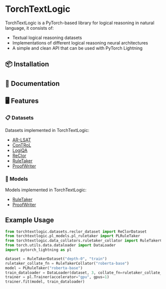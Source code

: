 # TorchTextLogic

TorchTextLogic is a PyTorch-based library for logical reasoning in natural language, it consists of:

- Textual logical reasoning datasets
- Implementations of different logical reasoning neural architectures
- A simple and clean API that can be used with PyTorch Lightning

## 📦 Installation

## 📖 Documentation

## 🖥️ Features

### 📋 Datasets

Datasets implemented in TorchTextLogic:

- [AR-LSAT](https://arxiv.org/abs/2104.06598)
- [ConTRoL](https://arxiv.org/abs/2011.04864)
- [LogiQA](https://arxiv.org/abs/2007.08124)
- [ReClor](https://arxiv.org/abs/2002.04326)
- [RuleTaker](https://arxiv.org/abs/2002.05867)
- [ProofWriter](https://arxiv.org/abs/2012.13048)
  
### 🤖 Models

Models implemented in TorchTextLogic:

- [RuleTaker](https://arxiv.org/abs/2002.05867)
- [ProofWriter](https://arxiv.org/abs/2012.13048)
  
## Example Usage

```python
from torchtextlogic.datasets.reclor_dataset import ReClorDataset
from torchtextlogic.pl_models.pl_ruletaker import PLRuleTaker
from torchtextlogic.data_collators.ruletaker_collator import RuleTakerCollator
from torch.utils.data.dataloader import DataLoader
import pytorch_lightning as pl

dataset = RuleTakerDataset("depth-0", "train")
ruletaker_collate_fn = RuleTakerCollator("roberta-base")
model = PLRuleTaker("roberta-base")
train_dataloader = DataLoader(dataset, 3, collate_fn=ruletaker_collate_fn)
trainer = pl.Trainer(accelerator="gpu", gpus=1)
trainer.fit(model, train_dataloader)    
```
